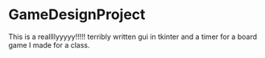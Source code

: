 # GameDesignProject
This is a reallllyyyyy!!!!! terribly written gui in tkinter and a timer for a board game I made for a class.
